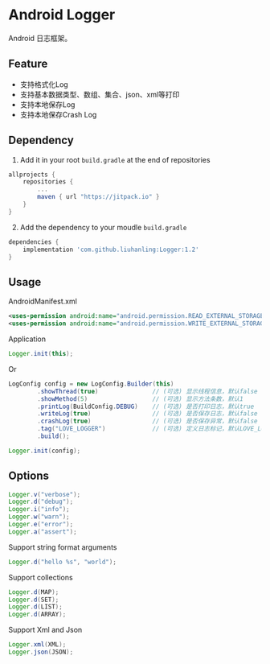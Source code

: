# Android Logger
Android 日志框架。

Feature
--------------
- 支持格式化Log
- 支持基本数据类型、数组、集合、json、xml等打印
- 支持本地保存Log
- 支持本地保存Crash Log

Dependency
--------------

1. Add it in your root `build.gradle` at the end of repositories

```gradle
allprojects {
    repositories {
        ...
        maven { url "https://jitpack.io" }
    }
}
```

2. Add the dependency to your moudle `build.gradle`

```gradle
dependencies {
    implementation 'com.github.liuhanling:Logger:1.2'
}
```

Usage
--------------

AndroidManifest.xml

```xml
<uses-permission android:name="android.permission.READ_EXTERNAL_STORAGE" />
<uses-permission android:name="android.permission.WRITE_EXTERNAL_STORAGE" />
```

Application

```java
Logger.init(this);
```
 Or
 
```java
LogConfig config = new LogConfig.Builder(this)
        .showThread(true)               // (可选) 显示线程信息，默认false
        .showMethod(5)                  // (可选) 显示方法条数，默认1
        .printLog(BuildConfig.DEBUG)    // (可选) 是否打印日志，默认true
        .writeLog(true)                 // (可选) 是否保存日志，默认false
        .crashLog(true)                 // (可选) 是否保存异常，默认false
        .tag("LOVE_LOGGER")             // (可选) 定义日志标记，默认LOVE_LOGGER
        .build();

Logger.init(config);
```

Options
--------------

```java
Logger.v("verbose");
Logger.d("debug");
Logger.i("info");
Logger.w("warn");
Logger.e("error");
Logger.a("assert");
```

Support string format arguments
```java
Logger.d("hello %s", "world");
```

Support collections
```java
Logger.d(MAP);
Logger.d(SET);
Logger.d(LIST);
Logger.d(ARRAY);
```

Support Xml and Json
```java
Logger.xml(XML);
Logger.json(JSON);
```
